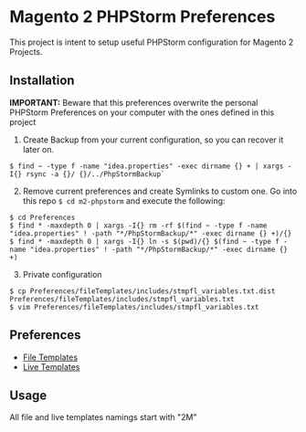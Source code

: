 # Magento 2 PHPStorm Preferences

This project is intent to setup useful PHPStorm configuration for Magento 2 Projects.

## Installation

**IMPORTANT:** Beware that this preferences overwrite the personal PHPStorm Preferences on your computer with the ones defined in this project


1. Create Backup from your current configuration, so you can recover it later on.

```
$ find ~ -type f -name "idea.properties" -exec dirname {} + | xargs -I{} rsync -a {}/ {}/../PhpStormBackup`
```

2. Remove current preferences and create Symlinks to custom one. Go into this repo `$ cd m2-phpstorm` and execute the following: 

```
$ cd Preferences
$ find * -maxdepth 0 | xargs -I{} rm -rf $(find ~ -type f -name "idea.properties" ! -path "*/PhpStormBackup/*" -exec dirname {} +)/{}
$ find * -maxdepth 0 | xargs -I{} ln -s $(pwd)/{} $(find ~ -type f -name "idea.properties" ! -path "*/PhpStormBackup/*" -exec dirname {} +)
```

3. Private configuration

```
$ cp Preferences/fileTemplates/includes/stmpfl_variables.txt.dist Preferences/fileTemplates/includes/stmpfl_variables.txt
$ vim Preferences/fileTemplates/includes/stmpfl_variables.txt
```

## Preferences

* [File Templates](docs/fileTemplates.md)
* [Live Templates](docs/liveTemplates.md)

## Usage

All file and live templates namings start with "2M" 
